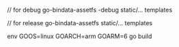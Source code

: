 
// for debug
go-bindata-assetfs -debug static/... templates

// for release
go-bindata-assetfs static/... templates

env GOOS=linux GOARCH=arm GOARM=6 go build